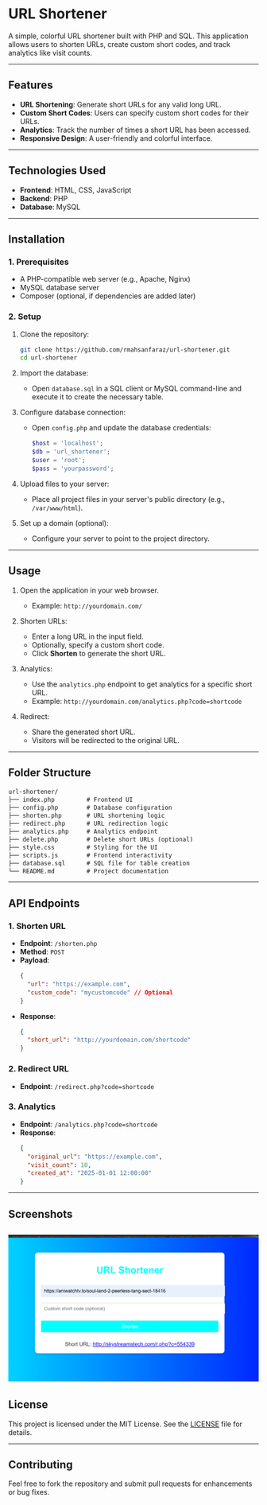 
# URL Shortener

A simple, colorful URL shortener built with PHP and SQL. This application allows users to shorten URLs, create custom short codes, and track analytics like visit counts.

---

## Features
- **URL Shortening**: Generate short URLs for any valid long URL.
- **Custom Short Codes**: Users can specify custom short codes for their URLs.
- **Analytics**: Track the number of times a short URL has been accessed.
- **Responsive Design**: A user-friendly and colorful interface.

---

## Technologies Used
- **Frontend**: HTML, CSS, JavaScript
- **Backend**: PHP
- **Database**: MySQL

---

## Installation

### 1. Prerequisites
- A PHP-compatible web server (e.g., Apache, Nginx)
- MySQL database server
- Composer (optional, if dependencies are added later)

### 2. Setup
1. Clone the repository:
   ```bash
   git clone https://github.com/rmahsanfaraz/url-shortener.git
   cd url-shortener
   ```

2. Import the database:
   - Open `database.sql` in a SQL client or MySQL command-line and execute it to create the necessary table.

3. Configure database connection:
   - Open `config.php` and update the database credentials:
     ```php
     $host = 'localhost';
     $db = 'url_shortener';
     $user = 'root';
     $pass = 'yourpassword';
     ```

4. Upload files to your server:
   - Place all project files in your server's public directory (e.g., `/var/www/html`).

5. Set up a domain (optional):
   - Configure your server to point to the project directory.

---

## Usage
1. Open the application in your web browser.
   - Example: `http://yourdomain.com/`

2. Shorten URLs:
   - Enter a long URL in the input field.
   - Optionally, specify a custom short code.
   - Click **Shorten** to generate the short URL.

3. Analytics:
   - Use the `analytics.php` endpoint to get analytics for a specific short URL.
   - Example: `http://yourdomain.com/analytics.php?code=shortcode`

4. Redirect:
   - Share the generated short URL.
   - Visitors will be redirected to the original URL.

---

## Folder Structure
```plaintext
url-shortener/
├── index.php         # Frontend UI
├── config.php        # Database configuration
├── shorten.php       # URL shortening logic
├── redirect.php      # URL redirection logic
├── analytics.php     # Analytics endpoint
├── delete.php        # Delete short URLs (optional)
├── style.css         # Styling for the UI
├── scripts.js        # Frontend interactivity
├── database.sql      # SQL file for table creation
└── README.md         # Project documentation
```

---

## API Endpoints
### **1. Shorten URL**
- **Endpoint**: `/shorten.php`
- **Method**: `POST`
- **Payload**:
  ```json
  {
    "url": "https://example.com",
    "custom_code": "mycustomcode" // Optional
  }
  ```
- **Response**:
  ```json
  {
    "short_url": "http://yourdomain.com/shortcode"
  }
  ```

### **2. Redirect URL**
- **Endpoint**: `/redirect.php?code=shortcode`

### **3. Analytics**
- **Endpoint**: `/analytics.php?code=shortcode`
- **Response**:
  ```json
  {
    "original_url": "https://example.com",
    "visit_count": 10,
    "created_at": "2025-01-01 12:00:00"
  }
  ```

---

## Screenshots
![URL SHORTNER](url_short.png)
---

## License
This project is licensed under the MIT License. See the [LICENSE](LICENSE) file for details.

---

## Contributing
Feel free to fork the repository and submit pull requests for enhancements or bug fixes.
